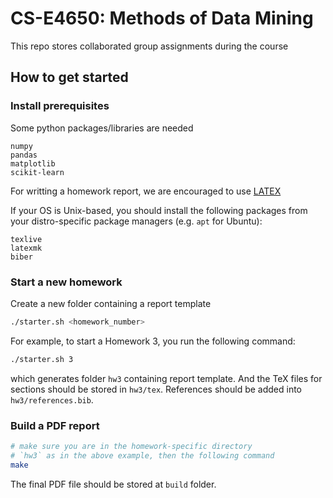 # CS-E4650: Methods of Data Mining

This repo stores collaborated group assignments during the course

## How to get started

### Install prerequisites
Some python packages/libraries are needed
```
numpy
pandas
matplotlib
scikit-learn
```

For writting a homework report, we are encouraged to use [LATEX](https://www.latex-project.org/about/)

If your OS is Unix-based, you should install the following packages from your distro-specific package
managers (e.g. `apt` for Ubuntu):
```
texlive
latexmk
biber
```

### Start a new homework
Create a new folder containing a report template
```sh
./starter.sh <homework_number>
```
For example, to start a Homework 3, you run the following command:
```sh
./starter.sh 3
```
which generates folder `hw3` containing report template. And the TeX files for sections
should be stored in `hw3/tex`. References should be added into `hw3/references.bib`.

### Build a PDF report
```sh
# make sure you are in the homework-specific directory
# `hw3` as in the above example, then the following command
make
```
The final PDF file should be stored at `build` folder.
